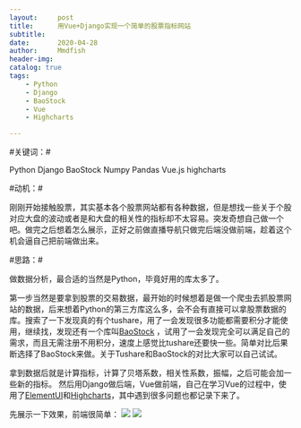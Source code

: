 ```yaml
---
layout:     post
title:      用Vue+Django实现一个简单的股票指标网站
subtitle:   
date:       2020-04-28
author:     Mmdfish
header-img: 
catalog: true
tags:
    - Python
    - Django
    - BaoStock
    - Vue
    - Highcharts

---
```


#关键词：#

Python Django BaoStock Numpy Pandas
Vue.js highcharts

#动机：#

刚刚开始接触股票，其实基本各个股票网站都有各种数据，但是想找一些关于个股对应大盘的波动或者是和大盘的相关性的指标却不太容易。突发奇想自己做一个吧。做完之后想着怎么展示，正好之前做直播导航只做完后端没做前端，趁着这个机会逼自己把前端做出来。

#思路：#

做数据分析，最合适的当然是Python，毕竟好用的库太多了。

第一步当然是要拿到股票的交易数据，最开始的时候想着是做一个爬虫去抓股票网站的数据，后来想着Python的第三方库这么多，会不会有直接可以拿股票数据的库。搜索了一下发现真的有个tushare，用了一会发现很多功能都需要积分才能使用，继续找，发现还有一个库叫[BaoStock](http://baostock.com/baostock/index.php/)
，试用了一会发现完全可以满足自己的需求，而且无需注册不用积分，速度上感觉比tushare还要快一些。简单对比后果断选择了BaoStock来做。关于Tushare和BaoStock的对比大家可以自己试试。

拿到数据后就是计算指标，计算了贝塔系数，相关性系数，振幅，之后可能会加一些新的指标。
然后用Django做后端，Vue做前端，自己在学习Vue的过程中，使用了[ElementUI](https://element.eleme.cn/#/zh-CN/)和[Highcharts](https://www.highcharts.com.cn/)，其中遇到很多问题也都记录下来了。

先展示一下效果，前端很简单：
![](https://upload-images.jianshu.io/upload_images/18184331-882bbf5b94a82f5b.png?imageMogr2/auto-orient/strip%7CimageView2/2/w/1240)
![](https://upload-images.jianshu.io/upload_images/18184331-66067b8238802e1a.png?imageMogr2/auto-orient/strip%7CimageView2/2/w/1240)

